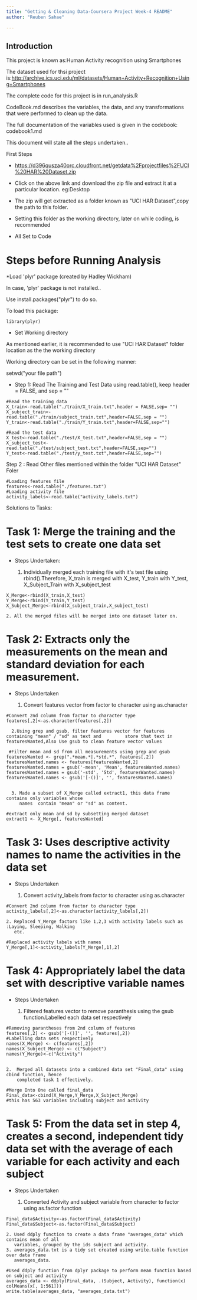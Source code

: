 ```yaml
---
title: "Getting & Cleaning Data-Coursera Project Week-4 README"
author: "Reuben Sahae"

---
```


## Introduction

This project is known as:Human Activity recognition using Smartphones

The dataset used for thsi project is:http://archive.ics.uci.edu/ml/datasets/Human+Activity+Recognition+Using+Smartphones

The complete code for this project is in run_analysis.R

CodeBook.md describes the variables, the data, and any transformations that were performed to clean up the data.

The full documentation of the variables used is given in the codebook: codebook1.md

This document will state all the steps undertaken..

First Steps 

* https://d396qusza40orc.cloudfront.net/getdata%2Fprojectfiles%2FUCI%20HAR%20Dataset.zip

* Click on the above link and download the zip file and extract it at a particular location.
  eg:Desktop 

* The zip will get extracted as a folder known as "UCI HAR Dataset",copy the path to this folder.

* Setting this folder as the working directory, later on while coding, is recommended

* All Set to Code

# Steps before Running Analysis

*Load 'plyr' package (created by Hadley Wickham)

In case, 'plyr' package is not installed..

Use install.packages("plyr") to do so.

To load this package:
```{r}
library(plyr)
```

* Set Working directory

As mentioned earlier, it is recommended to use "UCI HAR Dataset" folder location as the the working directory

Working directory can be set in the following manner:

setwd("your file path")


* Step 1: Read The Training and Test Data using read.table(), keep header = FALSE, and sep = ""


```{r}
#Read the training data
X_train<-read.table("./train/X_train.txt",header = FALSE,sep= "")
X_subject_train<-read.table("./train/subject_train.txt",header=FALSE,sep = "")
Y_train<-read.table("./train/Y_train.txt",header=FALSE,sep="")

#Read the test data
X_test<-read.table("./test/X_test.txt",header=FALSE,sep = "")
X_subject_test<-read.table("./test/subject_test.txt",header=FALSE,sep="")
Y_test<-read.table("./test/y_test.txt",header=FALSE,sep="")

```

Step 2 : Read Other files mentioned within the folder "UCI HAR Dataset" Foler
```{r}
#Loading features file
features<-read.table("./features.txt")
#Loading activity file
activity_labels<-read.table("activity_labels.txt") 

```

Solutions to Tasks:

# Task 1: Merge the training and the test sets to create one data set

* Steps Undertaken:

    1. Individually merged each training file with it's test file using rbind().Therefore, X_train is         merged with X_test, Y_train with Y_test, X_Subject_Train with X_subject_test
    
```{r}
X_Merge<-rbind(X_train,X_test)
Y_Merge<-rbind(Y_train,Y_test)
X_Subject_Merge<-rbind(X_subject_train,X_subject_test)
```
 
    2. All the merged files will be merged into one dataset later on.
    
    
# Task 2:	Extracts only the measurements on the mean and standard deviation for each measurement.

*  Steps Undertaken

    1. Convert features vector from factor to character using as.character
    
```{r}
#Convert 2nd column from factor to character type
features[,2]<-as.character(features[,2])

```

      2.Using grep and gsub, filter features vector for features containing "mean" / "sd" as text and         store that text in featuresWanted,Also Use gsub to clean feature vector values  
   
```{r}
 #Filter mean and sd from all measurements using grep and gsub
featuresWanted <- grep(".*mean.*|.*std.*", features[,2])
featuresWanted.names <- features[featuresWanted,2]
featuresWanted.names = gsub('-mean', 'Mean', featuresWanted.names)
featuresWanted.names = gsub('-std', 'Std', featuresWanted.names)
featuresWanted.names <- gsub('[-()]', '', featuresWanted.names)


```


      3. Made a subset of X_Merge called extract1, this data frame contains only variables whose  
         names  contain "mean" or "sd" as content.
   
```{r}
#extract only mean and sd by subsetting merged dataset
extract1 <- X_Merge[, featuresWanted]

```

# Task 3:	Uses descriptive activity names to name the activities in the data set


*  Steps Undertaken

    1. Convert activity_labels from factor to character using as.character
    
```{r}
#Convert 2nd column from factor to character type
activity_labels[,2]<-as.character(activity_labels[,2])

```

    2. Replaced Y_Merge factors like 1,2,3 with activity labels such as :Laying, Sleeping, Walking 
       etc.
```{r}
#Replaced activity labels with names
Y_Merge[,1]<-activity_labels[Y_Merge[,1],2]

```

# Task 4:	Appropriately label the data set with descriptive variable names

*  Steps Undertaken

    1. Filtered features vector to remove paranthesis using the gsub function.Labelled each data set 
       respectively 

```{r}
#Removing parantheses from 2nd column of features
features[,2] <- gsub('[-()]', '', features[,2])
#Labelling data sets respectively
names(X_Merge) <- c(features[,2])
names(X_Subject_Merge) <- c("Subject")
names(Y_Merge)<-c("Activity")


```
    2.  Merged all datasets into a combined data set "Final_data" using cbind function, hence   
        completed task 1 effectively.

```{r}
#Merge Into One called final_data
Final_data<-cbind(X_Merge,Y_Merge,X_Subject_Merge)
#this has 563 variables including subject and activity 

```

# Task 5: From the data set in step 4, creates a second, independent tidy data set with the average of each variable for each activity and each subject

*  Steps Undertaken

    1. Converted Activity and subject variable from character to factor using as.factor function    

```{r}
Final_data$Activity<-as.factor(Final_data$Activity)
Final_data$Subject<-as.factor(Final_data$Subject)
```
    2. Used ddply function to create a data frame "averages_data" which contains mean of all 
       variables, grouped by the ids subject and activity. 
    3. averages_data.txt is a tidy set created using write.table function over data frame   
       averages_data.

```{r}
#Used ddply function from dplyr package to perform mean function based on subject and activity
averages_data <- ddply(Final_data, .(Subject, Activity), function(x) colMeans(x[, 1:561]))
write.table(averages_data, "averages_data.txt")

```



   